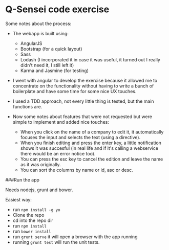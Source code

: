 Q-Sensei code exercise
================

Some notes about the process:

- The webapp is built using:
  - AngularJS
  - Bootstrap (for a quick layout)
  - Sass
  - Lodash (I incorporated it in case it was useful, it turned out I really didn't need it, I still left it)
  - Karma and Jasmine (for testing)

- I went with angular to develop the exercise because it allowed me to concentrate on the functionality without having to write a bunch of boilerplate and have some time for some nice UX touches.

- I used a TDD approach, not every little thing is tested, but the main functions are.

- Now some notes about features that were not requested but were simple to implement and added nice touches:
  - When you click on the name of a company to edit it, it automatically focuses the input and selects the text (using a directive).
  - When you finish editing and press the enter key, a little notification shows it was succesful (in real life and if it's calling a webservice there would be an error notice too).
  - You can press the esc key to cancel the edition and leave the name as it was originally.
  - You can sort the columns by name or id, asc or desc.

###Run the app

Needs nodejs, grunt and bower.

Easiest way:
- run `npm install -g yo`
- Clone the repo
- cd into the repo dir
- run `npm install`
- run `bower install`
- run `grunt serve` it will open a browser with the app running
- running `grunt test` will run the unit tests.
